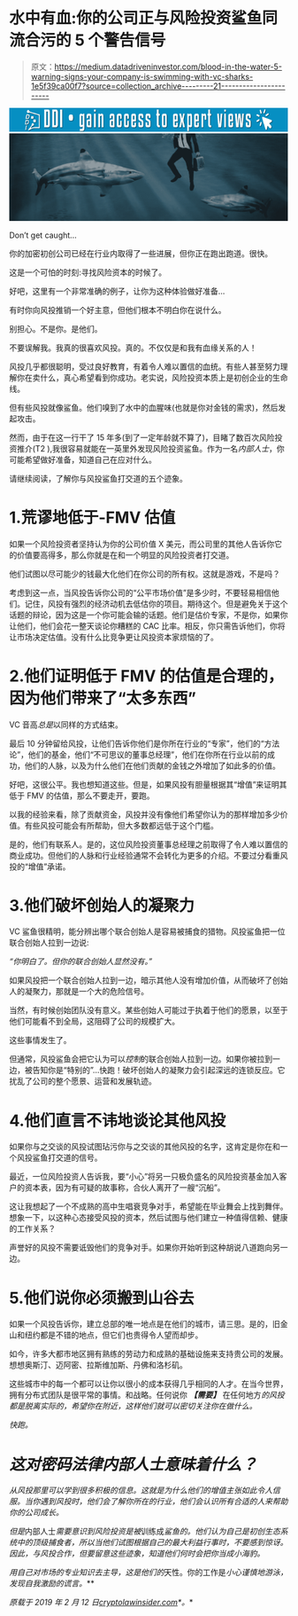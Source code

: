 # 水中有血:你的公司正与风险投资鲨鱼同流合污的 5 个警告信号

> 原文：<https://medium.datadriveninvestor.com/blood-in-the-water-5-warning-signs-your-company-is-swimming-with-vc-sharks-1e5f39ca00f7?source=collection_archive---------21----------------------->

[![](img/dcc3f49043355a651f14af9ddaf45ac1.png)](http://www.track.datadriveninvestor.com/1B9E)![](img/265d2e2bcf2b4f28883c9870e1603da2.png)

Don’t get caught…

你的加密初创公司已经在行业内取得了一些进展，但你正在跑出跑道。很快。

这是一个可怕的时刻:寻找风险资本的时候了。

好吧，这里有一个非常准确的例子，让你为这种体验做好准备…

有时你向风投推销一个好主意，但他们根本不明白你在说什么。

别担心。不是你。是他们。

不要误解我。我真的很喜欢风投。真的。不仅仅是和我有血缘关系的人！

风投几乎都很聪明，受过良好教育，有着令人难以置信的血统。有些人甚至努力理解你在卖什么，真心希望看到你成功。老实说，风险投资本质上是初创企业的生命线。

但有些风投就像鲨鱼。他们嗅到了水中的血腥味(也就是你对金钱的需求)，然后发起攻击。

然而，由于在这一行干了 15 年多(到了一定年龄就不算了)，目睹了数百次风险投资推介(T2 ),我很容易就能在一英里外发现风险投资鲨鱼。作为一名*内部人士*，你可能希望做好准备，知道自己在应对什么。

请继续阅读，了解你与风投鲨鱼打交道的五个迹象。

# 1.荒谬地低于-FMV 估值

如果一个风险投资者坚持认为你的公司价值 X 美元，而公司里的其他人告诉你它的价值要高得多，那么你就是在和一个明显的风险投资者打交道。

他们试图以尽可能少的钱最大化他们在你公司的所有权。这就是游戏，不是吗？

考虑到这一点，当风投告诉你公司的“公平市场价值”是多少时，不要轻易相信他们。记住，风投有强烈的经济动机去低估你的项目。期待这个。但是避免关于这个话题的辩论，因为这是一个你可能会输的话题。他们是估价专家，不是你，如果你让他们，他们会花一整天谈论你糟糕的 CAC 比率。相反，你只需告诉他们，你将让市场决定估值。没有什么比竞争更让风投资本家烦恼的了。

# 2.他们证明低于 FMV 的估值是合理的，因为他们带来了“太多东西”

VC 音高*总是*以同样的方式结束。

最后 10 分钟留给风投，让他们告诉你他们是你所在行业的“专家”，他们的“方法论”，他们的基金，他们“不可思议的董事总经理”，他们在你所在行业以前的成功，他们的人脉，以及为什么他们在他们贡献的金钱之外增加了如此多的价值。

好吧，这很公平。我也想知道这些。但是，如果风投有胆量根据其“增值”来证明其低于 FMV 的估值，那么不要走开，要跑。

以我的经验来看，除了贡献资金，风投并没有像他们希望你认为的那样增加多少价值。有些风投可能会有所帮助，但大多数都远低于这个门槛。

是的，他们有联系人。是的，这位风险投资董事总经理之前取得了令人难以置信的商业成功。但他们的人脉和行业经验通常不会转化为更多的介绍。不要过分看重风投的“增值”承诺。

# 3.他们破坏创始人的凝聚力

VC 鲨鱼很精明，能分辨出哪个联合创始人是容易被捕食的猎物。风投鲨鱼把一位联合创始人拉到一边说:

*“你明白了。但你的联合创始人显然没有。”*

如果风投把一个联合创始人拉到一边，暗示其他人没有增加价值，从而破坏了创始人的凝聚力，那就是一个大的危险信号。

当然，有时候创始团队没有意义。某些创始人可能过于执着于他们的愿景，以至于他们可能看不到全局，这阻碍了公司的规模扩大。

这些事情发生了。

但通常，风投鲨鱼会把它认为可以*控制*的联合创始人拉到一边。如果你被拉到一边，被告知你是“特别的”…快跑！破坏创始人的凝聚力会引起深远的连锁反应。它扰乱了公司的整个愿景、运营和发展轨迹。

# 4.他们直言不讳地谈论其他风投

如果你与之交谈的风投试图玷污你与之交谈的其他风投的名字，这肯定是你在和一个风投鲨鱼打交道的信号。

最近，一位风险投资人告诉我，要“小心”将另一只极负盛名的风险投资基金加入客户的资本表，因为有可疑的故事称，合伙人离开了一艘“沉船”。

这让我想起了一个不成熟的高中生唱衰竞争对手，希望能在毕业舞会上找到舞伴。想象一下，以这种心态接受风投的资本，然后试图与他们建立一种值得信赖、健康的工作关系？

声誉好的风投不需要诋毁他们的竞争对手。如果你开始听到这种胡说八道跑向另一边。

# 5.他们说你必须搬到山谷去

如果一个风投告诉你，建立总部的唯一地点是在他们的城市，请三思。是的，旧金山和纽约都是不错的地点，但它们也贵得令人望而却步。

如今，许多大都市地区拥有熟练的劳动力和成熟的基础设施来支持贵公司的发展。想想奥斯汀、迈阿密、拉斯维加斯、丹佛和洛杉矶。

这些城市中的每一个都可以让你以很小的成本获得几乎相同的人才。在当今世界，拥有分布式团队是很平常的事情。和战略。任何说你 ***【需要】*** 在任何地方*的风投都是脱离实际的，希望你在附近，这样他们就可以密切关注你在做什么。*

*快跑。*

# *这对密码法律内部人士意味着什么？*

*从风投那里可以学到很多积极的信息。这就是为什么他们的增值主张如此令人信服。当你遇到风投时，他们会了解你所在的行业，他们会认识所有合适的人来帮助你的公司成长。*

*但是*内部人士*需要意识到风险投资是被*训练成*鲨鱼的。他们认为自己是初创生态系统中的顶级捕食者，所以当他们试图根据自己的最大利益行事时，不要感到惊讶。因此，与风投合作，但要留意这些迹象，知道他们何时会把你当成小海豹。*

*用自己对市场的专业知识去主导，这是他们的*天性。你的工作是*小心谨慎地游泳，发现自我激励的谎言。***

**原载于 2019 年 2 月 12 日*[*cryptolawinsider.com*](https://cryptolawinsider.com/venture-capitalist-sharks-2/)*。**